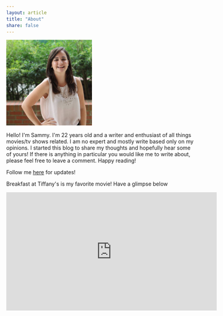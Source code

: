 ```yaml
---
layout: article
title: "About"
share: false
---
```


<img class="img-left" src="/images/11990516_10208135454572104_3120263246282121407_n.jpg" style="width:228px;height:228px;"/>

Hello! I'm Sammy. I'm 22 years old and a writer and enthusiast of all things movies/tv shows related. I am no expert and mostly write based only on my opinions. I started this blog to share my thoughts and hopefully hear some of yours! If there is anything in particular you would like me to write about, please feel free to leave a comment. Happy reading!

Follow me <a href="www.instagram.com/sammymorocz">here</a> for updates!

<p class="tagline">
    Breakfast at Tiffany's is my favorite movie! Have a glimpse below
</p>

<iframe width="560" height="315" src="https://www.youtube.com/embed/YnOfomPgETs" frameborder="0" allowfullscreen></iframe>
